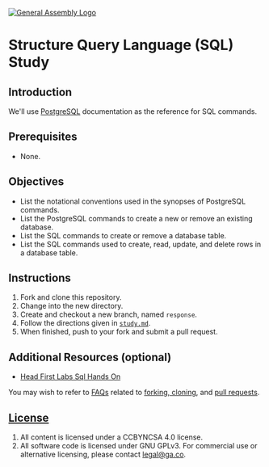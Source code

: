 [![General Assembly Logo](https://camo.githubusercontent.com/1a91b05b8f4d44b5bbfb83abac2b0996d8e26c92/687474703a2f2f692e696d6775722e636f6d2f6b6538555354712e706e67)](https://generalassemb.ly/education/web-development-immersive)

# Structure Query Language (SQL) Study

## Introduction

We'll use [PostgreSQL](http://www.postgresql.org/) documentation as the
reference for SQL commands.

## Prerequisites

-   None.

## Objectives

-   List the notational conventions used in the synopses of PostgreSQL commands.
-   List the PostgreSQL commands to create a new or remove an existing database.
-   List the SQL commands to create or remove a database table.
-   List the SQL commands used to create, read, update, and delete rows in a
 database table.

## Instructions

1.  Fork and clone this repository.
1.  Change into the new directory.
1.  Create and checkout a new branch, named `response`.
1.  Follow the directions given in [`study.md`](study.md).
1.  When finished, push to your fork and submit a pull request.

## Additional Resources (optional)

- [Head First Labs Sql Hands On](http://www.headfirstlabs.com/sql_hands_on/)

You may wish to refer to [FAQs](https://github.com/ga-wdi-boston/meta/wiki/)
related to [forking,
cloning](https://github.com/ga-wdi-boston/meta/wiki/ForkAndClone), and [pull
requests](https://github.com/ga-wdi-boston/meta/wiki/PullRequest).

## [License](LICENSE)

1.  All content is licensed under a CC­BY­NC­SA 4.0 license.
1.  All software code is licensed under GNU GPLv3. For commercial use or
    alternative licensing, please contact legal@ga.co.
